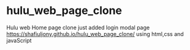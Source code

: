 # hulu_web_page_clone
Hulu web Home page clone just added login modal page
https://shafiuljony.github.io/hulu_web_page_clone/
using html,css and javaScript 
